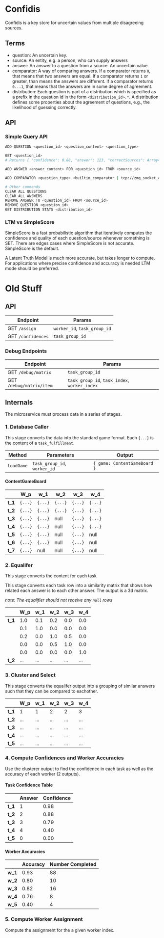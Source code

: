# Confidis

Confidis is a key store for uncertain values from multiple disagreeing sources.

## Terms

- question: An uncertain key.
- source: An entity, e.g. a person, who can supply answers
- answer: An answer to a question from a source. An uncertain value.
- comparator: A way of comparing answers. If a comparator returns `0`, that means that two answers are equal. If a comparator returns `1` or greater, than means the answers are different. If a comparator returns `0...1`, that means that the answers are in some degree of agreement.
- distribution: Each question is part of a distribution which is specified as a prefix in the question id in the form `<distribution_id>.*`. A distribution defines some properties about the agreement of questions, e.g., the likelihood of guessing correctly.

## API

### Simple Query API

```bash
ADD QUESTION <question_id> <question_content> <question_type>

GET <question_id>
# Returns { "confidence": 0.88, "answer": 123, "correctSources": Array<source_id> }

ADD ANSWER <answer_content> FOR <question_id> FROM <source_id>

ADD COMPARATOR <question_type> <builtin_comparator | tcp://zmq_socket_addr | http://mycompareendpoint.com/compare>

# Other commands
CLEAR ALL QUESTIONS
CLEAR ALL ANSWERS
REMOVE ANSWER TO <question_id> FROM <source_id>
REMOVE QUESTION <question_id>
GET DISTRIBUTION STATS <distribution_id>
```

### LTM vs SimpleScore

SimpleScore is a fast probabilistic algorithm that iteratively computes the confidence
and quality of each question/source whenever something is SET. There are edges cases
where SimpleScore is not accurate. SimpleScore is the default.

A Latent Truth Model is much more accurate, but takes longer to compute. For applications
where precise confidence and accuracy is needed LTM mode should be preferred.

# Old Stuff

## API

| Endpoint           | Params                       |
| ------------------ | ---------------------------- |
| GET `/assign`      | `worker_id`, `task_group_id` |
| GET `/confidences` | `task_group_id`              |

### Debug Endpoints

| Endpoint                 | Params                                        |
| ------------------------ | --------------------------------------------- |
| GET `/debug/matrix`      | `task_group_id`                               |
| GET `/debug/matrix/item` | `task_group_id`, `task_index`, `worker_index` |

## Internals

The microservice must process data in a series of stages.

### 1. Database Caller

This stage converts the data into the standard game format. Each `{...}` is the content of a `task_fulfillment`.

| Method     | Parameters                   | Output                       |
| ---------- | ---------------------------- | ---------------------------- |
| `loadGame` | `task_group_id`, `worker_id` | `{ game: ContentGameBoard }` |

#### ContentGameBoard

|         | W_p     | w_1     | w_2     | w_3     | w_4     |
| ------- | ------- | ------- | ------- | ------- | ------- |
| **t_1** | `{...}` | `{...}` | `{...}` | `{...}` | `{...}` |
| **t_2** | `{...}` | `{...}` | `{...}` | `{...}` | `{...}` |
| **t_3** | `{...}` | `{...}` | null    | `{...}` | `{...}` |
| **t_4** | `{...}` | `{...}` | null    | `{...}` | `{...}` |
| **t_5** | `{...}` | `{...}` | null    | `{...}` | null    |
| **t_6** | `{...}` | `{...}` | null    | `{...}` | null    |
| **t_7** | `{...}` | null    | null    | `{...}` | null    |

### 2. Equalifer

This stage converts the content for each task

This stage converts each task row into a similarity matrix that shows how related each answer is to each other answer. The output is a 3d matrix.

_note: The equalifier should not receive any `null` rows_

|         | W_p | w_1 | w_2 | w_3 | w_4 |
| ------- | --- | --- | --- | --- | --- |
| **t_1** | 1.0 | 0.1 | 0.2 | 0.0 | 0.0 |
|         | 0.1 | 1.0 | 0.0 | 0.0 | 0.0 |
|         | 0.2 | 0.0 | 1.0 | 0.5 | 0.0 |
|         | 0.0 | 0.0 | 0.5 | 1.0 | 0.0 |
|         | 0.0 | 0.0 | 0.0 | 0.0 | 1.0 |
| **t_2** | ... | ... | ... | ... | ... |

### 3. Cluster and Select

This stage converts the equalifer output into a grouping of similar answers such that they can be compared to eachother.

|         | W_p | w_1 | w_2 | w_3 | w_4 |
| ------- | --- | --- | --- | --- | --- |
| **t_1** | 1   | 1   | 2   | 2   | 3   |
| **t_2** | ... | ... | ... | ... | ... |
| **t_3** | ... | ... | ... | ... | ... |
| **t_4** | ... | ... | ... | ... | ... |
| **t_5** | ... | ... | ... | ... | ... |

### 4. Compute Confidences and Worker Accuracies

Use the clusterer output to find the confidence in each task as well as the accuracy of each worker (2 outputs).

#### Task Confidence Table

|         | Answer | Confidence |
| ------- | ------ | ---------- |
| **t_1** | 1      | 0.98       |
| **t_2** | 2      | 0.88       |
| **t_3** | 3      | 0.79       |
| **t_4** | 4      | 0.40       |
| **t_5** | 0      | 0.00       |

#### Worker Accuracies

|         | Accuracy | Number Completed |
| ------- | -------- | ---------------- |
| **w_1** | 0.93     | 88               |
| **w_2** | 0.80     | 10               |
| **w_3** | 0.82     | 16               |
| **w_4** | 0.76     | 8                |
| **w_5** | 0.40     | 4                |

### 5. Compute Worker Assignment

Compute the assignment for the a given worker index.
